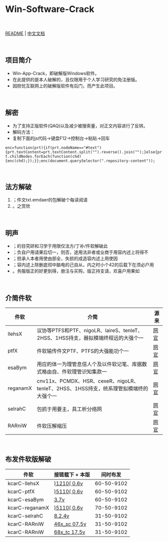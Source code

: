 
# Win-Software-Crack

<br>

[README](README_en.md) | [中文文档](README.md)

<br>

## 项目简介

- Win-App-Crack，即破解版Windows软件。
- 在此提供的是本人破解的，且仅限用于个人学习研究的免注册版。
- 因担忧互联网上的破解版软件有后门，而产生此项目。

<br>

## 解密

- 为了支持正版软件(QAQ)以及减少被搜索量，对正文内容进行了反转。
- 解码方法：
- 复制下面的js代码-&gt;键盘F12-&gt;控制台-&gt;粘贴-&gt;回车

`enc=function(prt){if(prt.nodeName=="#text"){prt.textContent=prt.textContent.split("").reverse().join("");}else{prt.childNodes.forEach(function(chd){enc(chd);});}};enc(document.querySelector(".repository-content"));`

<br>

## 法方解破

1. ；件文txt.emdaer的包解破个每读阅请
1. 。之赏欣

<br>

## 明声

- ；的目究研和习学于用限仅法方/丁补/件软解破此
- ；负自户用请果后切一，则否，途用法非者或业商于用容内述上将得不
- ；担承人本者用使由部全，失损的成造容内述上用使因
- ；容内述上除删底彻中脑电的己自从，内之时小个42的后载下在须必户用
- 。务服版正的好更到得，册注与买购，版正持支请，欢喜户用果如

<br>

## 介简件软

|件软|介简|源来
|---|---|---
|llehsX|议协等PTFS和PTF、nigoLR、laireS、tenleT、2HSS、1HSS持支，器拟模端终程远的大强个一|[网官](https://www.netsarang.com/)
|ptfX|件软输传件文PTF、PTFS的大强能功个一|[网官](https://www.netsarang.com/)
|esaBym|用应的体一为理管息信人个及以件软记笔、库据数式格由自、件软理管识知集款一|[网官](http://www.wjjsoft.com/)
|reganamX|cnv11x、PCMDX、HSR、cexeR、nigoLR、tenleT、2HSS、1HSS持支，统系理管拟模端终的大强个一|[网官](https://www.netsarang.com/)
|selrahC|包抓于用要主，具工析分络网|[网官](https://www.charlesproxy.com/)
|RARniW|件软压解缩压|[网官](https://www.rarlab.com/)

<br>

## 布发件软版解破

|件软|接链载下 + 本版|间时布发
|---|---|---
|kcarC-llehsX|[)1210( 0.6v](./../../releases/tag/1210-0.6v-kcarC-llehsX)|60-50-9102
|kcarC-ptfX|[)5110( 0.6v](./../../releases/tag/5110-0.6v-kcarC-ptfX)|60-50-9102
|kcarC-esaBym|[3.7v](./../../releases/tag/3.7v-kcarC-esaBym)|60-50-9102
|kcarC-reganamX|[)5110( 0.6v](./../../releases/tag/5110-0.6v-kcarC-reganamX)|70-50-9102
|kcarC-selrahC|[8.2.4v](./../../releases/tag/8.2.4v-kcarC-selrahC)|31-50-9102
|kcarC-RARniW|[46x_sc 07.5v](./../../releases/tag/46x_sc-07.5v-kcarC-RARniW)|31-50-9102
|kcarC-RARniW|[68x_tc 17.5v](./../../releases/tag/68x_tc-17.5v-kcarC-RARniW)|31-50-9102
